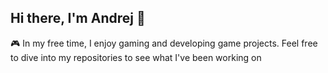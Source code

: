 ## Hi there, I'm Andrej 👋

🎮 In my free time, I enjoy gaming and developing game projects. Feel free to dive into my repositories to see what I've been working on
